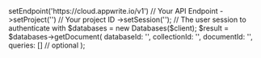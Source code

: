 <?php

use Appwrite\Client;
use Appwrite\Services\Databases;

$client = (new Client())
    ->setEndpoint('https://cloud.appwrite.io/v1') // Your API Endpoint
    ->setProject('<YOUR_PROJECT_ID>') // Your project ID
    ->setSession(''); // The user session to authenticate with

$databases = new Databases($client);

$result = $databases->getDocument(
    databaseId: '<DATABASE_ID>',
    collectionId: '<COLLECTION_ID>',
    documentId: '<DOCUMENT_ID>',
    queries: [] // optional
);
